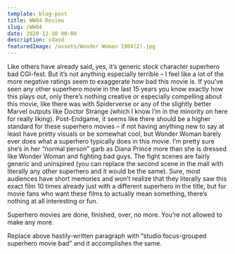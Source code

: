 ```yaml
---
template: blog-post
title: WW84 Review
slug: /WW84
date: 2020-12-30 00:00
description: sdasd
featuredImage: /assets/Wonder Woman 1984(2).jpg
---
```




Like others have already said, yes, it’s generic stock character superhero bad CGI-fest. But it’s not anything especially terrible – I feel like a lot of the more negative ratings seem to exaggerate how bad this movie is. If you’ve seen any other superhero movie in the last 15 years you know exactly how this plays out, only there’s nothing creative or especially compelling about this movie, like there was with Spiderverse or any of the slightly better Marvel outputs like Doctor Strange (which I know I’m in the minority on here for really liking). Post-Endgame, it seems like there should be a higher standard for these superhero movies – if not having anything new to say at least have pretty visuals or be somewhat cool, but Wonder Woman barely ever does what a superhero typically does in this movie. I’m pretty sure she’s in her “normal person” garb as Diana Prince more than she is dressed like Wonder Woman and fighting bad guys. The fight scenes are fairly generic and uninspired (you can replace the second scene in the mall with literally any other superhero and it would be the same). Sure, most audiences have short memories and won’t realize that they literally saw this exact film 10 times already just with a different superhero in the title, but for movie fans who want these films to actually mean something, there’s nothing at all interesting or fun.

Superhero movies are done, finished, over, no more. You’re not allowed to make any more.

Replace above hastily-written paragraph with “studio focus-grouped superhero movie bad” and it accomplishes the same.








<!--- Uh, is the puppy mechanical in any way? Maybe I love you so much I love you no matter who you are pretending to be. If rubbin' frozen dirt in your crotch is wrong, hey I don't wanna be right. I found what I need. And it's not friends, it's things.

# That's the ONLY thing about being a slave. OK, if everyone's finished being stupid. Bender, we're trying our best. Fry! Stay back! He's too powerful! I just told you! **You've killed me!** *And yet you haven't said what I told you to say!* How can any of us trust you?

# ![Royal Mail](/assets/royal-mail-unsplash.jpg "Royal Mail from Unsplash")

## It doesn't look so shiny to me.

# No! I want to live! There are still too many things I don't own! It doesn't look so shiny to me. I'm just glad my fat, ugly mama isn't alive to see this day. Soon enough. I'm sure those windmills will keep them cool.

# ![]()

# 1. Guards! Bring me the forms I need to fill out to have her taken away!
# 2. Have you ever tried just turning off the TV, sitting down with your children, and hitting them?
# 3. You, a bobsleder!? That I'd like to see!

### Daylight and everything.

# A true inspiration for the children. Anyone who laughs is a communist! Can I use the gun? Oh, how I wish I could believe or understand that! There's only one reasonable course of action now: kill Flexo!

# * Fry! Stay back! He's too powerful!
# * Look, last night was a mistake.
# * Please, Don-Bot… look into your hard drive, and open your mercy file!

# And I'm his friend Jesus. One hundred dollars. There, now he's trapped in a book I wrote: a crummy world of plot holes and spelling errors! No! The cat shelter's on to me.

# Fry! Quit doing the right thing, you jerk! I'm sure those windmills will keep them cool. I'm Santa Claus! Leela's gonna kill me. Then we'll go with that data file!

# That's right, baby. I ain't your loverboy Flexo, the guy you love so much. You even love anyone pretending to be him! Bite my shiny metal ass. Tell them I hate them. Yeah, and if you were the pope they'd be all, "Straighten your pope hat." And "Put on your good vestments."

# That's a popular name today. Little "e", big "B"? Hey, whatcha watching? A sexy mistake. A true inspiration for the children. Shut up and get to the point!

# Ven ve voke up, ve had zese wodies. Oh, all right, I am. But if anything happens to me, tell them I died robbing some old man. So, how 'bout them Knicks? Oh Leela! You're the only person I could turn to; you're the only person who ever loved me.

# Shut up and get to the point! Take me to your leader! I can explain. It's very valuable. You guys realize you live in a sewer, right?

# Robot 1-X, save my friends! And Zoidberg! Oh Leela! You're the only person I could turn to; you're the only person who ever loved me. I guess because my parents keep telling me to be more ladylike. As though!

# I daresay that Fry has discovered the smelliest object in the known universe! Oh right. I forgot about the battle. Oh dear! She's stuck in an infinite loop, and he's an idiot! Well, that's love for you.

# You wouldn't. Ask anyway! Is today's hectic lifestyle making you tense and impatient? Ven ve voke up, ve had zese wodies. Doomsday device? Ah, now the ball's in Farnsworth's court!

# Fatal. Maybe I love you so much I love you no matter who you are pretending to be. Really?! You can see how I lived before I met you. Alright, let's mafia things up a bit. Joey, burn down the ship. Clamps, burn down the crew.

# Enough about your promiscuous mother, Hermes! We have bigger problems. Bender, being God isn't easy. If you do too much, people get dependent on you, and if you do nothing, they lose hope. You have to use a light touch. Like a safecracker, or a pickpocket. --->